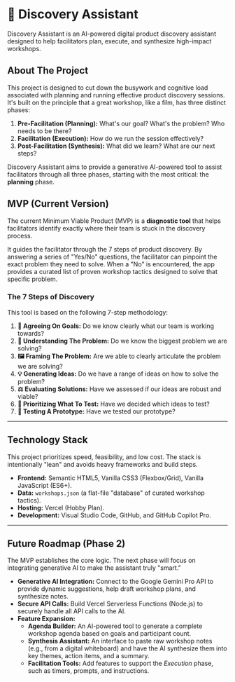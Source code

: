 # 🧭 Discovery Assistant

Discovery Assistant is an AI-powered digital product discovery assistant designed to help facilitators plan, execute, and synthesize high-impact workshops.

## About The Project

This project is designed to cut down the busywork and cognitive load associated with planning and running effective product discovery sessions. It's built on the principle that a great workshop, like a film, has three distinct phases:

1.  **Pre-Facilitation (Planning):** What's our goal? What's the problem? Who needs to be there?
2.  **Facilitation (Execution):** How do we run the session effectively?
3.  **Post-Facilitation (Synthesis):** What did we learn? What are our next steps?

Discovery Assistant aims to provide a generative AI-powered tool to assist facilitators through all three phases, starting with the most critical: the **planning** phase.

## MVP (Current Version)

The current Minimum Viable Product (MVP) is a **diagnostic tool** that helps facilitators identify exactly where their team is stuck in the discovery process.

It guides the facilitator through the 7 steps of product discovery. By answering a series of "Yes/No" questions, the facilitator can pinpoint the exact problem they need to solve. When a "No" is encountered, the app provides a curated list of proven workshop tactics designed to solve that specific problem.

### The 7 Steps of Discovery

This tool is based on the following 7-step methodology:

1.  **🧭 Agreeing On Goals:** Do we know clearly what our team is working towards?
2.  **🧠 Understanding The Problem:** Do we know the biggest problem we are solving?
3.  **🖼 Framing The Problem:** Are we able to clearly articulate the problem we are solving?
4.  **💡 Generating Ideas:** Do we have a range of ideas on how to solve the problem?
5.  **⚖️ Evaluating Solutions:** Have we assessed if our ideas are robust and viable?
6.  **📌 Prioritizing What To Test:** Have we decided which ideas to test?
7.  **🦺 Testing A Prototype:** Have we tested our prototype?

---

## Technology Stack

This project prioritizes speed, feasibility, and low cost. The stack is intentionally "lean" and avoids heavy frameworks and build steps.

* **Frontend:** Semantic HTML5, Vanilla CSS3 (Flexbox/Grid), Vanilla JavaScript (ES6+).
* **Data:** `workshops.json` (a flat-file "database" of curated workshop tactics).
* **Hosting:** Vercel (Hobby Plan).
* **Development:** Visual Studio Code, GitHub, and GitHub Copilot Pro.

---

## Future Roadmap (Phase 2)

The MVP establishes the core logic. The next phase will focus on integrating generative AI to make the assistant truly "smart."

* **Generative AI Integration:** Connect to the Google Gemini Pro API to provide dynamic suggestions, help draft workshop plans, and synthesize notes.
* **Secure API Calls:** Build Vercel Serverless Functions (Node.js) to securely handle all API calls to the AI.
* **Feature Expansion:**
    * **Agenda Builder:** An AI-powered tool to generate a complete workshop agenda based on goals and participant count.
    * **Synthesis Assistant:** An interface to paste raw workshop notes (e.g., from a digital whiteboard) and have the AI synthesize them into key themes, action items, and a summary.
    * **Facilitation Tools:** Add features to support the *Execution* phase, such as timers, prompts, and instructions.
